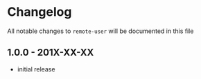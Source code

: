# Changelog

All notable changes to `remote-user` will be documented in this file

## 1.0.0 - 201X-XX-XX

- initial release

